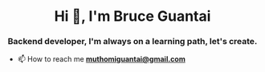 <h1 align="center">Hi 👋, I'm Bruce Guantai</h1>
<h3 align="center">Backend developer, I'm always on a learning path, let's create.</h3>

- 📫 How to reach me **muthomiguantai@gmail.com**



